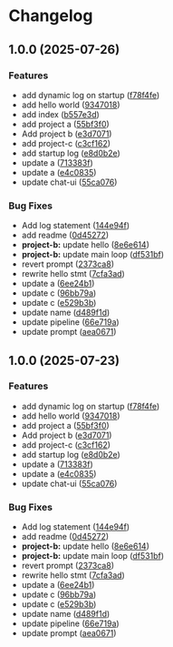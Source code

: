# Changelog

## 1.0.0 (2025-07-26)


### Features

* add dynamic log on startup ([f78f4fe](https://github.com/simenkristoffers1/release-please/commit/f78f4fef3c2ea2a81a6cda6d6e00365ea2c43d3a))
* add hello world ([9347018](https://github.com/simenkristoffers1/release-please/commit/93470182af4b36727727aad639fb09649b652d73))
* add index ([b557e3d](https://github.com/simenkristoffers1/release-please/commit/b557e3ded8fa900f8db566c9e8d1b041b36ec94e))
* add project a ([55bf3f0](https://github.com/simenkristoffers1/release-please/commit/55bf3f07849584259c9296b2bbf8aa91fb0c0a9c))
* Add project b ([e3d7071](https://github.com/simenkristoffers1/release-please/commit/e3d707197726b5aa2068d0d76282a20d1aebec93))
* add project-c ([c3cf162](https://github.com/simenkristoffers1/release-please/commit/c3cf162df15658b6810511298daabed8b727b429))
* add startup log ([e8d0b2e](https://github.com/simenkristoffers1/release-please/commit/e8d0b2ea005dc9b37e854f54371bdbc84528caa1))
* update a ([713383f](https://github.com/simenkristoffers1/release-please/commit/713383fa106313e58203b543aa409aa6a51ed2a1))
* update a ([e4c0835](https://github.com/simenkristoffers1/release-please/commit/e4c08358d6f9344b218009394c71f92da05553a0))
* update chat-ui ([55ca076](https://github.com/simenkristoffers1/release-please/commit/55ca076aa2cd7aee2ee63ca7a6eff1476b44c586))


### Bug Fixes

* Add log statement ([144e94f](https://github.com/simenkristoffers1/release-please/commit/144e94fae1f242d1f76fbce5e1b135b4b4ac09b1))
* add readme ([0d45272](https://github.com/simenkristoffers1/release-please/commit/0d45272b0054965d09a16a39db9fcf4b0afbe6d1))
* **project-b:** update hello ([8e6e614](https://github.com/simenkristoffers1/release-please/commit/8e6e614c228d31fcf94050a8a68facfe76071c63))
* **project-b:** update main loop ([df531bf](https://github.com/simenkristoffers1/release-please/commit/df531bfb59d68dd59be72b4505798d61d3283d7b))
* revert prompt ([2373ca8](https://github.com/simenkristoffers1/release-please/commit/2373ca885e72a571d2d381c0151490361c8e94cd))
* rewrite hello stmt ([7cfa3ad](https://github.com/simenkristoffers1/release-please/commit/7cfa3ad3509be1d68b739a7103225d20b7a881e1))
* update a ([6ee24b1](https://github.com/simenkristoffers1/release-please/commit/6ee24b1ddf12f101ae653d3c6302f72c2eec62c9))
* update c ([96bb79a](https://github.com/simenkristoffers1/release-please/commit/96bb79a0e3389d57fe61df59e112be2842ca36e8))
* update c ([e529b3b](https://github.com/simenkristoffers1/release-please/commit/e529b3bf61b879929500058d60168c210f14b598))
* update name ([d489f1d](https://github.com/simenkristoffers1/release-please/commit/d489f1d8d46888e9c2412597473d517ce8cfef9a))
* update pipeline ([66e719a](https://github.com/simenkristoffers1/release-please/commit/66e719a414642b9f1f5d59a55ef4c032072898b1))
* update prompt ([aea0671](https://github.com/simenkristoffers1/release-please/commit/aea0671c6fa9f310b061d3195bd2885fcdf75fa5))

## 1.0.0 (2025-07-23)


### Features

* add dynamic log on startup ([f78f4fe](https://github.com/simenkristoffers1/release-please/commit/f78f4fef3c2ea2a81a6cda6d6e00365ea2c43d3a))
* add hello world ([9347018](https://github.com/simenkristoffers1/release-please/commit/93470182af4b36727727aad639fb09649b652d73))
* add project a ([55bf3f0](https://github.com/simenkristoffers1/release-please/commit/55bf3f07849584259c9296b2bbf8aa91fb0c0a9c))
* Add project b ([e3d7071](https://github.com/simenkristoffers1/release-please/commit/e3d707197726b5aa2068d0d76282a20d1aebec93))
* add project-c ([c3cf162](https://github.com/simenkristoffers1/release-please/commit/c3cf162df15658b6810511298daabed8b727b429))
* add startup log ([e8d0b2e](https://github.com/simenkristoffers1/release-please/commit/e8d0b2ea005dc9b37e854f54371bdbc84528caa1))
* update a ([713383f](https://github.com/simenkristoffers1/release-please/commit/713383fa106313e58203b543aa409aa6a51ed2a1))
* update a ([e4c0835](https://github.com/simenkristoffers1/release-please/commit/e4c08358d6f9344b218009394c71f92da05553a0))
* update chat-ui ([55ca076](https://github.com/simenkristoffers1/release-please/commit/55ca076aa2cd7aee2ee63ca7a6eff1476b44c586))


### Bug Fixes

* Add log statement ([144e94f](https://github.com/simenkristoffers1/release-please/commit/144e94fae1f242d1f76fbce5e1b135b4b4ac09b1))
* add readme ([0d45272](https://github.com/simenkristoffers1/release-please/commit/0d45272b0054965d09a16a39db9fcf4b0afbe6d1))
* **project-b:** update hello ([8e6e614](https://github.com/simenkristoffers1/release-please/commit/8e6e614c228d31fcf94050a8a68facfe76071c63))
* **project-b:** update main loop ([df531bf](https://github.com/simenkristoffers1/release-please/commit/df531bfb59d68dd59be72b4505798d61d3283d7b))
* revert prompt ([2373ca8](https://github.com/simenkristoffers1/release-please/commit/2373ca885e72a571d2d381c0151490361c8e94cd))
* rewrite hello stmt ([7cfa3ad](https://github.com/simenkristoffers1/release-please/commit/7cfa3ad3509be1d68b739a7103225d20b7a881e1))
* update a ([6ee24b1](https://github.com/simenkristoffers1/release-please/commit/6ee24b1ddf12f101ae653d3c6302f72c2eec62c9))
* update c ([96bb79a](https://github.com/simenkristoffers1/release-please/commit/96bb79a0e3389d57fe61df59e112be2842ca36e8))
* update c ([e529b3b](https://github.com/simenkristoffers1/release-please/commit/e529b3bf61b879929500058d60168c210f14b598))
* update name ([d489f1d](https://github.com/simenkristoffers1/release-please/commit/d489f1d8d46888e9c2412597473d517ce8cfef9a))
* update pipeline ([66e719a](https://github.com/simenkristoffers1/release-please/commit/66e719a414642b9f1f5d59a55ef4c032072898b1))
* update prompt ([aea0671](https://github.com/simenkristoffers1/release-please/commit/aea0671c6fa9f310b061d3195bd2885fcdf75fa5))
